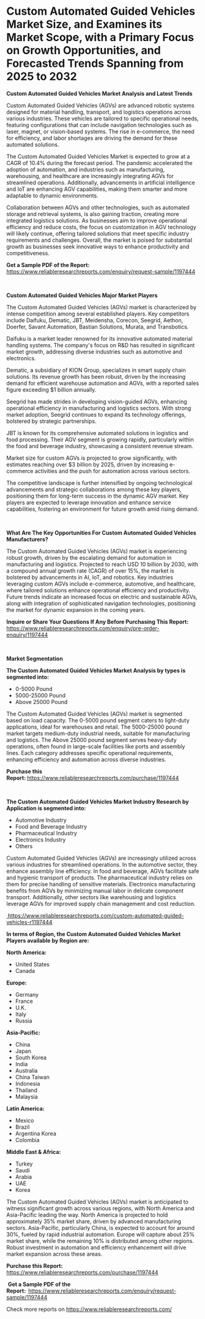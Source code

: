<p><h1>Custom Automated Guided Vehicles Market Size, and Examines its Market Scope, with a Primary Focus on Growth Opportunities, and Forecasted Trends Spanning from 2025 to 2032</h1></p><p><strong>Custom Automated Guided Vehicles Market Analysis and Latest Trends</strong></p>
<p><p>Custom Automated Guided Vehicles (AGVs) are advanced robotic systems designed for material handling, transport, and logistics operations across various industries. These vehicles are tailored to specific operational needs, featuring configurations that can include navigation technologies such as laser, magnet, or vision-based systems. The rise in e-commerce, the need for efficiency, and labor shortages are driving the demand for these automated solutions.</p><p>The Custom Automated Guided Vehicles Market is expected to grow at a CAGR of 10.4% during the forecast period. The pandemic accelerated the adoption of automation, and industries such as manufacturing, warehousing, and healthcare are increasingly integrating AGVs for streamlined operations. Additionally, advancements in artificial intelligence and IoT are enhancing AGV capabilities, making them smarter and more adaptable to dynamic environments.</p><p>Collaboration between AGVs and other technologies, such as automated storage and retrieval systems, is also gaining traction, creating more integrated logistics solutions. As businesses aim to improve operational efficiency and reduce costs, the focus on customization in AGV technology will likely continue, offering tailored solutions that meet specific industry requirements and challenges. Overall, the market is poised for substantial growth as businesses seek innovative ways to enhance productivity and competitiveness.</p></p>
<p><strong>Get a Sample PDF of the Report:&nbsp;</strong> <a href="https://www.reliableresearchreports.com/enquiry/request-sample/1197444?utm_campaign=3084&utm_medium=2&utm_source=Github&utm_content=ia&utm_term=12042025&utm_id=custom-automated-guided-vehicles">https://www.reliableresearchreports.com/enquiry/request-sample/1197444</a></p>
<p>&nbsp;</p>
<p><strong>Custom Automated Guided Vehicles Major Market Players</strong></p>
<p><p>The Custom Automated Guided Vehicles (AGVs) market is characterized by intense competition among several established players. Key competitors include Daifuku, Dematic, JBT, Meidensha, Corecon, Seegrid, Aethon, Doerfer, Savant Automation, Bastian Solutions, Murata, and Transbotics. </p><p>Daifuku is a market leader renowned for its innovative automated material handling systems. The company's focus on R&D has resulted in significant market growth, addressing diverse industries such as automotive and electronics. </p><p>Dematic, a subsidiary of KION Group, specializes in smart supply chain solutions. Its revenue growth has been robust, driven by the increasing demand for efficient warehouse automation and AGVs, with a reported sales figure exceeding $1 billion annually. </p><p>Seegrid has made strides in developing vision-guided AGVs, enhancing operational efficiency in manufacturing and logistics sectors. With strong market adoption, Seegrid continues to expand its technology offerings, bolstered by strategic partnerships. </p><p>JBT is known for its comprehensive automated solutions in logistics and food processing. Their AGV segment is growing rapidly, particularly within the food and beverage industry, showcasing a consistent revenue stream. </p><p>Market size for custom AGVs is projected to grow significantly, with estimates reaching over $3 billion by 2025, driven by increasing e-commerce activities and the push for automation across various sectors. </p><p>The competitive landscape is further intensified by ongoing technological advancements and strategic collaborations among these key players, positioning them for long-term success in the dynamic AGV market. Key players are expected to leverage innovation and enhance service capabilities, fostering an environment for future growth amid rising demand.</p></p>
<p>&nbsp;</p>
<p><strong>What Are The Key Opportunities For Custom Automated Guided Vehicles Manufacturers?</strong></p>
<p><p>The Custom Automated Guided Vehicles (AGVs) market is experiencing robust growth, driven by the escalating demand for automation in manufacturing and logistics. Projected to reach USD 10 billion by 2030, with a compound annual growth rate (CAGR) of over 15%, the market is bolstered by advancements in AI, IoT, and robotics. Key industries leveraging custom AGVs include e-commerce, automotive, and healthcare, where tailored solutions enhance operational efficiency and productivity. Future trends indicate an increased focus on electric and sustainable AGVs, along with integration of sophisticated navigation technologies, positioning the market for dynamic expansion in the coming years.</p></p>
<p><strong>Inquire or Share Your Questions If Any Before Purchasing This Report:</strong> <a href="https://www.reliableresearchreports.com/enquiry/pre-order-enquiry/1197444?utm_campaign=3084&utm_medium=2&utm_source=Github&utm_content=ia&utm_term=12042025&utm_id=custom-automated-guided-vehicles">https://www.reliableresearchreports.com/enquiry/pre-order-enquiry/1197444</a></p>
<p>&nbsp;</p>
<p><strong>Market Segmentation</strong></p>
<p><strong>The Custom Automated Guided Vehicles Market Analysis by types is segmented into:</strong></p>
<p><ul><li>0-5000 Pound</li><li>5000-25000 Pound</li><li>Above 25000 Pound</li></ul></p>
<p><p>The Custom Automated Guided Vehicles (AGVs) market is segmented based on load capacity. The 0-5000 pound segment caters to light-duty applications, ideal for warehouses and retail. The 5000-25000 pound market targets medium-duty industrial needs, suitable for manufacturing and logistics. The Above 25000 pound segment serves heavy-duty operations, often found in large-scale facilities like ports and assembly lines. Each category addresses specific operational requirements, enhancing efficiency and automation across diverse industries.</p></p>
<p><strong>Purchase this Report:&nbsp;</strong><a href="https://www.reliableresearchreports.com/purchase/1197444?utm_campaign=3084&utm_medium=2&utm_source=Github&utm_content=ia&utm_term=12042025&utm_id=custom-automated-guided-vehicles">https://www.reliableresearchreports.com/purchase/1197444</a></p>
<p>&nbsp;</p>
<p><strong>The Custom Automated Guided Vehicles Market Industry Research by Application is segmented into:</strong></p>
<p><ul><li>Automotive Industry</li><li>Food and Beverage Industry</li><li>Pharmaceutical Industry</li><li>Electronics Industry</li><li>Others</li></ul></p>
<p><p>Custom Automated Guided Vehicles (AGVs) are increasingly utilized across various industries for streamlined operations. In the automotive sector, they enhance assembly line efficiency. In food and beverage, AGVs facilitate safe and hygienic transport of products. The pharmaceutical industry relies on them for precise handling of sensitive materials. Electronics manufacturing benefits from AGVs by minimizing manual labor in delicate component transport. Additionally, other sectors like warehousing and logistics leverage AGVs for improved supply chain management and cost reduction.</p></p>
<p><a href="https://www.reliableresearchreports.com/custom-automated-guided-vehicles-r1197444?utm_campaign=3084&utm_medium=2&utm_source=Github&utm_content=ia&utm_term=12042025&utm_id=custom-automated-guided-vehicles">&nbsp;https://www.reliableresearchreports.com/custom-automated-guided-vehicles-r1197444</a></p>
<p><strong>In terms of Region, the Custom Automated Guided Vehicles Market Players available by Region are:</strong></p>
<p>
    <p> <strong> North America: </strong>
        <ul>
            <li>United States</li>
            <li>Canada</li>
        </ul>
        </p> 
    <p> <strong> Europe: </strong>
        <ul>
            <li>Germany</li>
            <li>France</li>
            <li>U.K.</li>
            <li>Italy</li>
            <li>Russia</li>
        </ul>
        </p> 
    <p> <strong> Asia-Pacific: </strong>
        <ul>
            <li>China</li>
            <li>Japan</li>
            <li>South Korea</li>
            <li>India</li>
            <li>Australia</li>
            <li>China Taiwan</li>
            <li>Indonesia</li>
            <li>Thailand</li>
            <li>Malaysia</li>
        </ul>
        </p> 
    <p> <strong> Latin America: </strong>
        <ul>
            <li>Mexico</li>
            <li>Brazil</li>
            <li>Argentina Korea</li>
            <li>Colombia</li>
        </ul>
        </p> 
    <p> <strong> Middle East & Africa: </strong>
        <ul>
            <li>Turkey</li>
            <li>Saudi</li>
            <li>Arabia</li>
            <li>UAE</li>
            <li>Korea</li>
        </ul>
    </p>
    </p>
<p><p>The Custom Automated Guided Vehicles (AGVs) market is anticipated to witness significant growth across various regions, with North America and Asia-Pacific leading the way. North America is projected to hold approximately 35% market share, driven by advanced manufacturing sectors. Asia-Pacific, particularly China, is expected to account for around 30%, fueled by rapid industrial automation. Europe will capture about 25% market share, while the remaining 10% is distributed among other regions. Robust investment in automation and efficiency enhancement will drive market expansion across these areas.</p></p>
<p><strong>Purchase this Report: </strong><a href="https://www.reliableresearchreports.com/purchase/1197444?utm_campaign=3084&utm_medium=2&utm_source=Github&utm_content=ia&utm_term=12042025&utm_id=custom-automated-guided-vehicles">https://www.reliableresearchreports.com/purchase/1197444</a></p>
<p>&nbsp;<strong>Get a Sample PDF of the Report:&nbsp;&nbsp;</strong><a href="https://www.reliableresearchreports.com/enquiry/request-sample/1197444?utm_campaign=3084&utm_medium=2&utm_source=Github&utm_content=ia&utm_term=12042025&utm_id=custom-automated-guided-vehicles">https://www.reliableresearchreports.com/enquiry/request-sample/1197444</a></p>
<p><strong></strong></p>
<p>Check more reports on <a href="https://www.reliableresearchreports.com/?utm_campaign=3084&utm_medium=2&utm_source=Github&utm_content=ia&utm_term=12042025&utm_id=custom-automated-guided-vehicles">https://www.reliableresearchreports.com/</a></p>